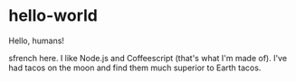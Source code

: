 # hello-world

Hello, humans!

sfrench here. I like Node.js and Coffeescript (that's what I'm made of).
I've had tacos on the moon and find them much superior to Earth tacos.
